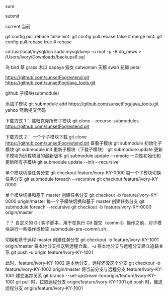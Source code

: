 sure

submit

current 当前

git config pull.rebase false
hint: git config pull.rebase false # merge
hint: git config pull.rebase true # rebase

cd /usr/local/mysql/bin
sudo mysqldump -u root -p -B db_news > /Users/ivory/Downloads/backups6.sql

鸟
bird
草
grass
木瓜
papaya
猫女
catwoman
天鹅
swan
花瓣
petal

https://github.com/sunsetFog/extend.git
https://github.com/sunsetFog/java_tools.git

github 子模块(submodule)

添加子模块
git submodule add https://github.com/sunsetFog/java_tools.git yahoo
然后提交代码

下载方式 1：
递归克隆所有子模块
git clone --recurse-submodules https://github.com/sunsetFog/extend.git

下载方式 2：
一个个子模块下载
git clone https://github.com/sunsetFog/extend.git
查看子模块
git submodule
初始化子模块
git submodule init
更新子模块（下载子模块）
git submodule update
更新子模块为远程项目的最新版本
git submodule update --remote
一次性初始化和更新所有子模块
git submodule update --init --recursive

单个模块切换任务分支
git checkout feature/ivory-KY-0000
每一个子模块切换任务分支
git submodule foreach --recursive git checkout feature/ivory-KY-0000

单个模块切换和基于 master 创建任务分支
git checkout -b feature/ivory-KY-0000 origin/master
每一个子模块切换和基于 master 创建任务分支
git submodule foreach --recursive git checkout -b feature/ivory-KY-0000 origin/master

？？
自定义的 Git 钩子脚本，用于在执行 Git 提交（commit）操作之前，对子模块进行一些操作或检查
submodule-pre-commit.sh

切换和基于远程 master 创建任务分支
git checkout -b feature/ivory-KY-1001 origin/master
将本地分支推送到远程仓库，-u 将本地分支与远程分支建立追踪关系
git push -u origin feature/ivory-KY-1001

此时，feature/ivory-KY-1002 是本地分支，远程还没这个分支
git checkout -b feature/ivory-KY-1002 origin/master
将当前分支与远程分支 feature/ivory-KY-1001 建立追踪关系
git branch --set-upstream-to=origin/feature/ivory-KY-1001
git pull 时，拉取远程分支 origin/feature/ivory-KY-1001
git push 时，推送远程分支 origin/feature/ivory-KY-1001
